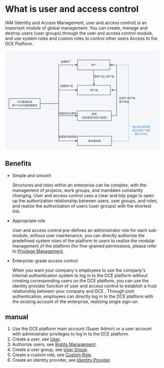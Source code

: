 # What is user and access control

IAM (Identity and Access Management, user and access control) is an important module of global management. You can create, manage and destroy users (user groups) through the user and access control module, and use system roles and custom roles to control other users Access to the DCE Platform.

![IAM definition](../../images/iam.png)

## Benefits

- Simple and smooth

    Structures and roles within an enterprise can be complex, with the management of projects, work groups, and mandates constantly changing. User and access control uses a clear and tidy page to open up the authorization relationship between users, user groups, and roles, and realize the authorization of users (user groups) with the shortest link.

- Appropriate role

    User and access control pre-defines an administrator role for each sub-module, without user maintenance, you can directly authorize the predefined system roles of the platform to users to realize the modular management of the platform (for fine-grained permissions, please refer to [Privilege Management](../01UserandAccess/Role.md).

- Enterprise-grade access control

    When you want your company's employees to use the company's internal authentication system to log in to the DCE platform without creating corresponding users on the DCE platform, you can use the identity provider function of user and access control to establish a trust relationship between your company and DCE , Through joint authentication, employees can directly log in to the DCE platform with the existing account of the enterprise, realizing single sign-on.

## manual

1. Use the DCE platform main account (Super Admin) or a user account with administrator privileges to log in to the DCE platform.
2. Create a user, see [User](User.md).
3. Authorize users, see [Rights Management](Role.md).
4. Create a user group, see [User Group](Group.md).
5. Create a custom role, see [Custom Role](Role.md).
6. Create an identity provider, see [Identity Provider](idprovider.md).